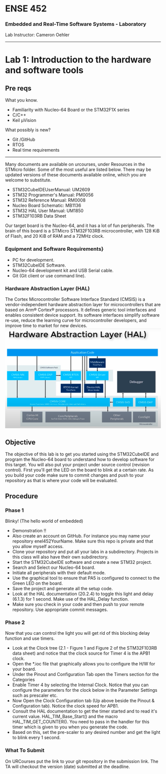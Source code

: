 # ENSE 452
### Embedded and Real-Time Software Systems - Laboratory

Lab Instructor: Cameron Oehler

---

# Lab 1: Introduction to the hardware and software tools

## Pre reqs
What you know.
- Familiarity with Nucleo-64 Board or the STM32F1X series
- C/C++
- Keil µVision

What possibly is new?
- Git /GitHub
- RTOS
- Real time requirements

---


Many documents are available on urcourses, under Resources in the STMicro folder.  Some of the most useful are listed below. There may be updated versions of these documents available online, which you are welcome to substitute.

- STM32CubeIDEUserManual: UM2609
-  STM32 Programmer's Manual: PM0056
-  STM32 Reference Manual: RM0008
-  Nucleo Board Schematic: MB1136
-  STM32 HAL User Manual: UM1850
-  STM32F103RB Data Sheet

Our target board is the Nucleo-64, and it has a lot of fun peripherals. The brain of this board is a STMicro STM32F103RB microcontroller, with 128 KiB of Flash, and 20 KiB of RAM and a 72MHz clock.

### Equipment and Software Requirements}

- PC for development.
- STM32CubeIDE Software.
- Nucleo-64 development kit and USB Serial cable.
- Git (Git client or use command line).


### Hardware Abstraction Layer (HAL)
The Cortex Microcontroller Software Interface Standard (CMSIS) is a vendor-independent hardware abstraction layer for microcontrollers that are based on Arm® Cortex® processors. It defines generic tool interfaces and enables consistent device support. Its software interfaces simplify software re-use, reduce the learning curve for microcontroller developers, and improve time to market for new devices.
![](Hal.png)



## Objective

The objective of this lab is to get you started using the STM32CubeIDE and program the Nucleo-64 board to understand how to develop software for this target. You will also put your project under source control (revision control). First you'll get the LED on the board to blink at a certain rate. As you build your code make sure to commit changes and push to your repository as that is where your code will be evaluated.


## Procedure

### Phase 1
Blinky!  (The hello world of embedded)

- Demonstration !!
- Also create an account on GitHub.  For instance you may name your repository enel452YourName. Make sure this repo is private and that you allow myself access.
- Clone your repository and put all your labs in a subdirectory. Projects in this class will also have their own subdirectory.
- Start the STM32CubeIDE software and create a new STM32 project.
- Search and Select our Nucleo-64 board.
- Initiate all peripherals with their default mode.
- Use the graphical tool to ensure that PA5 is configured to connect to the Green LED on the board.
- Save the project and generate all the setup code.
- Look at the HAL documentation (20.2.4) to toggle this light and delay (6.1.3) for 1 second.  Make use of the HAL_Delay function.
- Make sure you check in your code and then push to your remote repository.  Use appropriate commit messages.

### Phase 2
Now that you can control the light you will get rid of this blocking delay function and use timers.

- Look at the Clock tree (2.1 - Figure 1 and Figure 2 of the STM32F103RB data sheet) and notice that the clock source for Timer 4 is the APB1 clock.
- Open the *.ioc file that graphically allows you to configure the H/W for your board.  
- Under the Pinout and Configuration Tab open the Timers section for the Categories
- Enable Timer 4 by selecting the Internal Clock.  Notice that you can configure the parameters for the clock below in the Parameter Settings such as prescaler etc.
- Now Open the Clock Configuration tab (Up above beside the Pinout & Configuration tab).  Notice the clock speed for APB1.
- Consult the HAL documentation to get the timer started and to read it's current value.  HAL_TIM_Base_Start() and the macro HAL_TIM_GET_COUNTER().  You need to pass in the handler for this timer which is given to you when you generate the code.
- Based on this, set the pre-scaler to any desired number and get the light to blink every 1 second.

### What To Submit
On URCourses put the link to your git repository in the submission link.  The TA will checkout the version (date) submitted at the
deadline.  